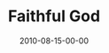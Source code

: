 ---
layout: message
category: message
series: "The Faithful"
title: "Faithful God"
date: 2010-08-15-00-00
message_id: 633
audio: "http://s3.amazonaws.com/crossroadsaudiomessages/TheFaithful01.mp3"
audio-duration: "34:52"
program: "http://s3.amazonaws.com/crossroads-media/media/legacy/documents/08_14-15_10Program.pdf"
description: "Brian Tome talks about God's Faithfulness."
video: "https://s3.amazonaws.com/crossroadsvideomessages/TheFaithful01.mp4"
video-duration: "34:56"
video-image: "http://s3.amazonaws.com/crossroads-media/images/legacy/content/TheFaithful01_Still.jpg"
explicit: "N"
---